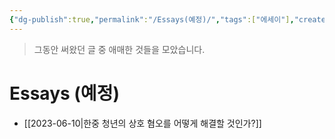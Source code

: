 ```yaml
---
{"dg-publish":true,"permalink":"/Essays(예정)/","tags":["에세이"],"created":"2024-02-08T15:32:39.848+09:00","updated":"2024-02-13T22:13:58.262+09:00"}
---
```


> 그동안 써왔던 글 중 애매한 것들을 모았습니다.

# Essays (예정)

+ [[2023-06-10\|한중 청년의 상호 혐오를 어떻게 해결할 것인가?]]
